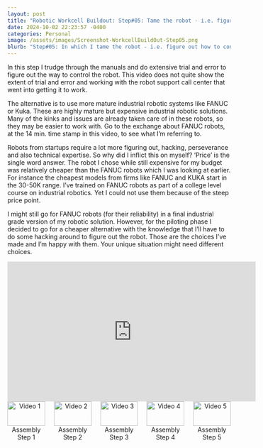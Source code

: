 ```yaml
---
layout: post
title: "Robotic Workcell Buildout: Step#05: Tame the robot - i.e. figure out how to make the robot dance to my tunes"
date: 2024-10-02 22:23:57 -0400
categories: Personal
image: /assets/images/Screenshot-WorkcellBuildOut-Step05.png
blurb: "Step#05: In which I tame the robot - i.e. figure out how to control the robot motions..."
---
```

In this step I trudge through the manuals and do extensive trial and error to figure out the way to control the robot. This video does not quite show the extent of trial and error and working with the robot support call center that went into getting it to work.

The alternative is to use more mature industrial robotic systems like FANUC or Kuka. These are highly mature but expensive industrial robotic solutions. Many of the kinks and issues are already taken care of in these robots, so they may be easier to work with. Go to the exchange about FANUC robots, at the 14 min. time stamp in this video, to see what I’m referring to.

Robots from startups require a lot more figuring out, hacking, perseverance and also technical expertise. So why did I inflict this on myself? ‘Price’ is the single word answer. The robot I chose while still expensive for my budget was relatively cheaper than the FANUC robots which I was looking at earlier. For instance the cheapest models from firms like FANUC and KUKA start in the 30-50K range. I’ve trained on FANUC robots as part of a college level course on industrial robotics. Yet I could not use them because of the steep price point.

I might still go for FANUC robots (for their reliability) in a final industrial grade version of my robotic solution. However, for the piloting phase I decided to go for a cheaper alternative with the knowledge that I’ll have to do some hacking around to figure out the robot. Those are the choices I’ve made and I’m happy with them. Your unique situation might need different choices.

<!-- Embed the YouTube video here -->
<div class="responsive-video">
<iframe width="560" height="315" src="https://www.youtube.com/embed/I38oKfu_7nI?si=kBC6A0czIj_lAlnx" title="YouTube video player" frameborder="0" allow="accelerometer; autoplay; clipboard-write; encrypted-media; gyroscope; picture-in-picture; web-share" referrerpolicy="strict-origin-when-cross-origin" allowfullscreen></iframe>
</div>

<!-- Placeholder images and video links -->
<div style="display: flex; justify-content: space-around; gap: 20px;">
  <div style="text-align: center; width: 100%;">
    <a href="https://www.youtube.com/embed/3eA-bqIa78I?si=SH5t6q5aga3LXWin" target="_blank">
      <img src="/imperfectrobotics/assets/images/Screenshot-WorkcellBuildOut-Step01.png" alt="Video 1" style="width: 100%;">    
    </a>
    <div>Assembly Step 1</div>
  </div>

  <div style="text-align: center; width: 100%;">
    <a href="https://www.youtube.com/embed/J6ypmclWYtI?si=Ii05huXiAeRsfDBM" target="_blank">
      <img src="/imperfectrobotics/assets/images/Screenshot-WorkcellBuildOut-Step02.png" alt="Video 2" style="width: 100%;">
    </a>
    <div>Assembly Step 2</div>
  </div>

  <div style="text-align: center; width: 100%;">
    <a href="https://www.youtube.com/embed/C5wmP4ESKaI?si=82XNa9LGL3L5Djz7" target="_blank">
      <img src="/imperfectrobotics/assets/images/Screenshot-WorkcellBuildOut-Step03.png" alt="Video 3" style="width: 100%;">
    </a>
    <div>Assembly Step 3</div>
  </div>

  <div style="text-align: center; width: 100%;">
    <a href="https://www.youtube.com/embed/5fhrYFDEsW8?si=_jvEGbxICICRkAt-" target="_blank">
      <img src="/imperfectrobotics/assets/images/Screenshot-WorkcellBuildOut-Step04.png" alt="Video 4" style="width: 100%;">
    </a>
    <div>Assembly Step 4</div>
  </div>

  <div style="text-align: center; width: 100%;">
    <a href="https://www.youtube.com/embed/I38oKfu_7nI?si=kBC6A0czIj_lAlnx" target="_blank">
      <img src="/imperfectrobotics/assets/images/Screenshot-WorkcellBuildOut-Step05.png" alt="Video 5" style="width: 100%;">
    </a>
    <div>Assembly Step 5</div>
  </div>
</div>

